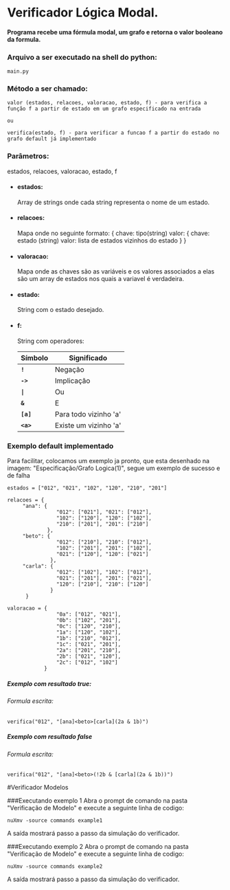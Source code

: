 # Verificador Lógica Modal.

#### Programa recebe uma fórmula modal, um grafo e retorna o valor booleano da formula.

### Arquivo a ser executado na shell do python:
    main.py

### Método a ser chamado: 
    valor (estados, relacoes, valoracao, estado, f) - para verifica a função f a partir de estado em um grafo especificado na entrada 
    
    ou 
    
    verifica(estado, f) - para verificar a funcao f a partir do estado no grafo default já implementado

### Parâmetros: 

estados, relacoes, valoracao, estado, f

- #### estados:
    Array de strings onde cada string representa o nome de um estado.
- #### relacoes:
    Mapa onde no seguinte formato: { 
                                     chave: tipo(string)
                                     valor: { 
                                                chave: estado (string)
                                                valor: lista de estados vizinhos do estado
                                             }
                                    }
- #### valoracao:
    Mapa onde as chaves são as variáveis e os valores associados a elas são um array de estados nos quais a variavel é verdadeira.
- #### estado:
    String com o estado desejado.
- #### f:
    String com operadores:
    
    | Símbolo  | Significado |
    | ------------- | ------------- |
    | <b>`!`</b>  | Negação  |
    | <b>`->`</b>  | Implicação  |
    | <b>`\|`</b>  | Ou  |
    | <b>`&`</b>  | E  |
    | <b>`[a]`</b>  | Para todo vizinho 'a'  |
    | <b>`<a>`</b>  | Existe um vizinho 'a' |

### Exemplo default implementado

Para facilitar, colocamos um exemplo ja pronto, que esta desenhado na imagem: "Especificação/Grafo Logica(1)", segue um exemplo de sucesso e de falha

    estados = ["012", "021", "102", "120", "210", "201"]

    relacoes = {
         "ana": {
                    "012": ["021"], "021": ["012"],
                    "102": ["120"], "120": ["102"],
                    "210": ["201"], "201": ["210"]
                 },
         "beto": {
                    "012": ["210"], "210": ["012"],
                    "102": ["201"], "201": ["102"],
                    "021": ["120"], "120": ["021"]
                  },
         "carla": {
                    "012": ["102"], "102": ["012"],
                    "021": ["201"], "201": ["021"],
                    "120": ["210"], "210": ["120"]
                  }
          }

    valoracao = {
                    "0a": ["012", "021"], 
                    "0b": ["102", "201"], 
                    "0c": ["120", "210"],
                    "1a": ["120", "102"], 
                    "1b": ["210", "012"], 
                    "1c": ["021", "201"],
                    "2a": ["201", "210"], 
                    "2b": ["021", "120"], 
                    "2c": ["012", "102"]
                }

##### Exemplo com resultado true:
    
###### Formula escrita:

    verifica("012", "[ana]<beto>[carla](2a & 1b)")
    

##### Exemplo com resultado false
    
###### Formula escrita:
    
    verifica("012", "[ana]<beto>(!2b & [carla](2a & 1b))")
 
#Verificador Modelos

###Executando exemplo 1
Abra o prompt de comando na pasta "Verificação de Modelo" e execute a seguinte linha de codigo:
    
    nuXmv -source commands example1

A saída mostrará passo a passo da simulação do verificador.
    
###Executando exemplo 2
Abra o prompt de comando na pasta "Verificação de Modelo" e execute a seguinte linha de codigo:
    
    nuXmv -source commands example2

A saída mostrará passo a passo da simulação do verificador.

